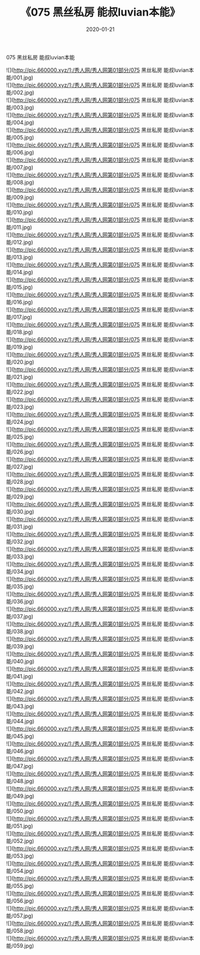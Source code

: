 ﻿---
layout: post
title:  《075 黑丝私房 能叔luvian本能》
date:   2020-01-21
img: http://pic.660000.xyz/1:/秀人网/秀人网第01部分/075 黑丝私房 能叔luvian本能/000.jpg
categories: [美女, 清纯, 唯美]
---

075 黑丝私房 能叔luvian本能

  ![](http://pic.660000.xyz/1:/秀人网/秀人网第01部分/075 黑丝私房 能叔luvian本能/001.jpg) <br> ![](http://pic.660000.xyz/1:/秀人网/秀人网第01部分/075 黑丝私房 能叔luvian本能/002.jpg) <br> ![](http://pic.660000.xyz/1:/秀人网/秀人网第01部分/075 黑丝私房 能叔luvian本能/003.jpg) <br> ![](http://pic.660000.xyz/1:/秀人网/秀人网第01部分/075 黑丝私房 能叔luvian本能/004.jpg) <br> ![](http://pic.660000.xyz/1:/秀人网/秀人网第01部分/075 黑丝私房 能叔luvian本能/005.jpg) <br> ![](http://pic.660000.xyz/1:/秀人网/秀人网第01部分/075 黑丝私房 能叔luvian本能/006.jpg) <br> ![](http://pic.660000.xyz/1:/秀人网/秀人网第01部分/075 黑丝私房 能叔luvian本能/007.jpg) <br> ![](http://pic.660000.xyz/1:/秀人网/秀人网第01部分/075 黑丝私房 能叔luvian本能/008.jpg) <br> ![](http://pic.660000.xyz/1:/秀人网/秀人网第01部分/075 黑丝私房 能叔luvian本能/009.jpg) <br> ![](http://pic.660000.xyz/1:/秀人网/秀人网第01部分/075 黑丝私房 能叔luvian本能/010.jpg) <br> ![](http://pic.660000.xyz/1:/秀人网/秀人网第01部分/075 黑丝私房 能叔luvian本能/011.jpg) <br> ![](http://pic.660000.xyz/1:/秀人网/秀人网第01部分/075 黑丝私房 能叔luvian本能/012.jpg) <br> ![](http://pic.660000.xyz/1:/秀人网/秀人网第01部分/075 黑丝私房 能叔luvian本能/013.jpg) <br> ![](http://pic.660000.xyz/1:/秀人网/秀人网第01部分/075 黑丝私房 能叔luvian本能/014.jpg) <br> ![](http://pic.660000.xyz/1:/秀人网/秀人网第01部分/075 黑丝私房 能叔luvian本能/015.jpg) <br> ![](http://pic.660000.xyz/1:/秀人网/秀人网第01部分/075 黑丝私房 能叔luvian本能/016.jpg) <br> ![](http://pic.660000.xyz/1:/秀人网/秀人网第01部分/075 黑丝私房 能叔luvian本能/017.jpg) <br> ![](http://pic.660000.xyz/1:/秀人网/秀人网第01部分/075 黑丝私房 能叔luvian本能/018.jpg) <br> ![](http://pic.660000.xyz/1:/秀人网/秀人网第01部分/075 黑丝私房 能叔luvian本能/019.jpg) <br> ![](http://pic.660000.xyz/1:/秀人网/秀人网第01部分/075 黑丝私房 能叔luvian本能/020.jpg) <br> ![](http://pic.660000.xyz/1:/秀人网/秀人网第01部分/075 黑丝私房 能叔luvian本能/021.jpg) <br> ![](http://pic.660000.xyz/1:/秀人网/秀人网第01部分/075 黑丝私房 能叔luvian本能/022.jpg) <br> ![](http://pic.660000.xyz/1:/秀人网/秀人网第01部分/075 黑丝私房 能叔luvian本能/023.jpg) <br> ![](http://pic.660000.xyz/1:/秀人网/秀人网第01部分/075 黑丝私房 能叔luvian本能/024.jpg) <br> ![](http://pic.660000.xyz/1:/秀人网/秀人网第01部分/075 黑丝私房 能叔luvian本能/025.jpg) <br> ![](http://pic.660000.xyz/1:/秀人网/秀人网第01部分/075 黑丝私房 能叔luvian本能/026.jpg) <br> ![](http://pic.660000.xyz/1:/秀人网/秀人网第01部分/075 黑丝私房 能叔luvian本能/027.jpg) <br> ![](http://pic.660000.xyz/1:/秀人网/秀人网第01部分/075 黑丝私房 能叔luvian本能/028.jpg) <br> ![](http://pic.660000.xyz/1:/秀人网/秀人网第01部分/075 黑丝私房 能叔luvian本能/029.jpg) <br> ![](http://pic.660000.xyz/1:/秀人网/秀人网第01部分/075 黑丝私房 能叔luvian本能/030.jpg) <br> ![](http://pic.660000.xyz/1:/秀人网/秀人网第01部分/075 黑丝私房 能叔luvian本能/031.jpg) <br> ![](http://pic.660000.xyz/1:/秀人网/秀人网第01部分/075 黑丝私房 能叔luvian本能/032.jpg) <br> ![](http://pic.660000.xyz/1:/秀人网/秀人网第01部分/075 黑丝私房 能叔luvian本能/033.jpg) <br> ![](http://pic.660000.xyz/1:/秀人网/秀人网第01部分/075 黑丝私房 能叔luvian本能/034.jpg) <br> ![](http://pic.660000.xyz/1:/秀人网/秀人网第01部分/075 黑丝私房 能叔luvian本能/035.jpg) <br> ![](http://pic.660000.xyz/1:/秀人网/秀人网第01部分/075 黑丝私房 能叔luvian本能/036.jpg) <br> ![](http://pic.660000.xyz/1:/秀人网/秀人网第01部分/075 黑丝私房 能叔luvian本能/037.jpg) <br> ![](http://pic.660000.xyz/1:/秀人网/秀人网第01部分/075 黑丝私房 能叔luvian本能/038.jpg) <br> ![](http://pic.660000.xyz/1:/秀人网/秀人网第01部分/075 黑丝私房 能叔luvian本能/039.jpg) <br> ![](http://pic.660000.xyz/1:/秀人网/秀人网第01部分/075 黑丝私房 能叔luvian本能/040.jpg) <br> ![](http://pic.660000.xyz/1:/秀人网/秀人网第01部分/075 黑丝私房 能叔luvian本能/041.jpg) <br> ![](http://pic.660000.xyz/1:/秀人网/秀人网第01部分/075 黑丝私房 能叔luvian本能/042.jpg) <br> ![](http://pic.660000.xyz/1:/秀人网/秀人网第01部分/075 黑丝私房 能叔luvian本能/043.jpg) <br> ![](http://pic.660000.xyz/1:/秀人网/秀人网第01部分/075 黑丝私房 能叔luvian本能/044.jpg) <br> ![](http://pic.660000.xyz/1:/秀人网/秀人网第01部分/075 黑丝私房 能叔luvian本能/045.jpg) <br> ![](http://pic.660000.xyz/1:/秀人网/秀人网第01部分/075 黑丝私房 能叔luvian本能/046.jpg) <br> ![](http://pic.660000.xyz/1:/秀人网/秀人网第01部分/075 黑丝私房 能叔luvian本能/047.jpg) <br> ![](http://pic.660000.xyz/1:/秀人网/秀人网第01部分/075 黑丝私房 能叔luvian本能/048.jpg) <br> ![](http://pic.660000.xyz/1:/秀人网/秀人网第01部分/075 黑丝私房 能叔luvian本能/049.jpg) <br> ![](http://pic.660000.xyz/1:/秀人网/秀人网第01部分/075 黑丝私房 能叔luvian本能/050.jpg) <br> ![](http://pic.660000.xyz/1:/秀人网/秀人网第01部分/075 黑丝私房 能叔luvian本能/051.jpg) <br> ![](http://pic.660000.xyz/1:/秀人网/秀人网第01部分/075 黑丝私房 能叔luvian本能/052.jpg) <br> ![](http://pic.660000.xyz/1:/秀人网/秀人网第01部分/075 黑丝私房 能叔luvian本能/053.jpg) <br> ![](http://pic.660000.xyz/1:/秀人网/秀人网第01部分/075 黑丝私房 能叔luvian本能/054.jpg) <br> ![](http://pic.660000.xyz/1:/秀人网/秀人网第01部分/075 黑丝私房 能叔luvian本能/055.jpg) <br> ![](http://pic.660000.xyz/1:/秀人网/秀人网第01部分/075 黑丝私房 能叔luvian本能/056.jpg) <br> ![](http://pic.660000.xyz/1:/秀人网/秀人网第01部分/075 黑丝私房 能叔luvian本能/057.jpg) <br> ![](http://pic.660000.xyz/1:/秀人网/秀人网第01部分/075 黑丝私房 能叔luvian本能/058.jpg) <br> ![](http://pic.660000.xyz/1:/秀人网/秀人网第01部分/075 黑丝私房 能叔luvian本能/059.jpg) <br>